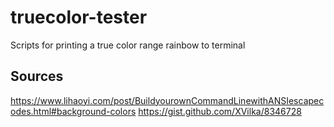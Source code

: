 # truecolor-tester
Scripts for printing a true color range rainbow to terminal

## Sources
https://www.lihaoyi.com/post/BuildyourownCommandLinewithANSIescapecodes.html#background-colors
https://gist.github.com/XVilka/8346728
